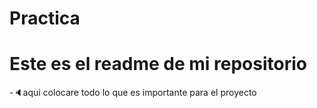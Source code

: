 # Practica
<h1> Este es el readme de mi repositorio </h1>

-:speaker:aqui colocare todo lo que es importante para el proyecto
